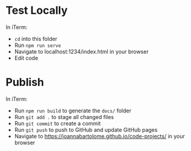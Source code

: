 
Test Locally
============

In iTerm:

- `cd` into this folder
- Run `npm run serve`
- Navigate to localhost:1234/index.html in your browser
- Edit code



Publish
=======

In iTerm:

- Run `npm run build` to generate the `docs/` folder
- Run `git add .` to stage all changed files
- Run `git commit` to create a commit
- Run `git push` to push to GitHub and update GitHub pages
- Navigate to https://joannabartolome.github.io/code-projects/ in your browser

